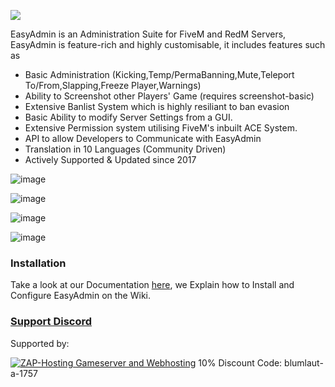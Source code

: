 ![](https://camo.githubusercontent.com/344c9aa3aa15cb505708b6940decb2e9f87588378926404845260e91018a7a68/68747470733a2f2f626c756d6c6175742e6d652f732f586a356b5933347234387a346547452f70726576696577)

EasyAdmin is an Administration Suite for FiveM and RedM Servers, EasyAdmin is feature-rich and highly customisable, it includes features such as

- Basic Administration (Kicking,Temp/PermaBanning,Mute,Teleport To/From,Slapping,Freeze Player,Warnings)
- Ability to Screenshot other Players' Game (requires screenshot-basic)
- Extensive Banlist System which is highly resiliant to ban evasion 
- Basic Ability to modify Server Settings from a GUI.
- Extensive Permission system utilising FiveM's inbuilt ACE System.
- API to allow Developers to Communicate with EasyAdmin
- Translation in 10 Languages (Community Driven)
- Actively Supported & Updated since 2017

![image](https://user-images.githubusercontent.com/13604413/126916981-1680e5ac-e024-467b-aad3-a5a9658449e0.png)

![image](https://user-images.githubusercontent.com/13604413/126916983-0e62e13f-aa66-49ea-b7ef-4f8449601c53.png)

![image](https://user-images.githubusercontent.com/13604413/126916995-213fca15-d356-47b6-8b80-8745b4a37eb9.png)

![image](https://user-images.githubusercontent.com/13604413/126916989-f78d7b16-d20a-49ba-a559-6c3b56e98de5.png)


### Installation

Take a look at our Documentation [here](https://github.com/Blumlaut/EasyAdmin/wiki/0.-Installing-EasyAdmin,-TL;DR-Edition), we Explain how to Install and Configure EasyAdmin on the Wiki.

### [Support Discord](https://discord.gg/GugyRU8)

Supported by:

<a href='https://zap-hosting.com/easyadmin'><img src="https://zap-cdn.com/interface/_images/banner/gameserver/fivem-affiliate-banner-1006x180.png" alt="ZAP-Hosting Gameserver and Webhosting"></a>
10% Discount Code:  blumlaut-a-1757 

